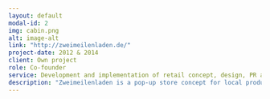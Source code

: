 ```yaml
---
layout: default
modal-id: 2
img: cabin.png
alt: image-alt
link: "http://zweimeilenladen.de/"
project-date: 2012 & 2014
client: Own project
role: Co-founder
service: Development and implementation of retail concept, design, PR and marketing, Eventmangement
description: "Zweimeilenladen is a pop-up store concept for local products and local production. It gathered the best products produced within a two-mile-radius in Hamburg and Berlin. The range of goods included coffee and chocolate as well as clothing and accessories, utensils for urban gardeners as well as books, bikes and beds. In addition, we hosted numerous events and workshops on the subject of local production and DIY."
---
```

